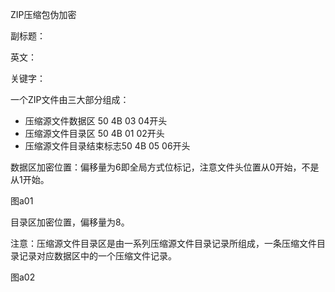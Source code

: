 ZIP压缩包伪加密

副标题：

英文：

关键字：







一个ZIP文件由三大部分组成：

* 压缩源文件数据区 50 4B 03 04开头
* 压缩源文件目录区 50 4B 01 02开头
* 压缩源文件目录结束标志50 4B 05 06开头



 数据区加密位置：偏移量为6即全局方式位标记，注意文件头位置从0开始，不是从1开始。



图a01





目录区加密位置，偏移量为8。

注意：压缩源文件目录区是由一系列压缩源文件目录记录所组成，一条压缩文件目录记录对应数据区中的一个压缩文件记录。



图a02



